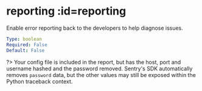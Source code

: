 
  

  

  

  

  

  

  

  

  

  

  

  

  

  

  

  

  

  

  

  

  

  

  

  

  

  

  

  

  

  

  

  

  

  

  

  

  

  

  

  

  

  

  

  

  

  

  

  

  

  

  

  

  

  

  

  

  

  

  

  

  

  

  

  

  

  

  

  

  

  

  

  

  

  

  

  

  

  

  

  

  

  

  

  

  

  

  

  

  

  

  

  
# reporting :id=reporting


Enable error reporting back to the developers to help diagnose issues.

```yaml
Type: boolean
Required: False
Default: False
```

?> Your config file is included in the report, but has the host, port and username
hashed and the password removed. Sentry's SDK automatically removes `password` data,
but the other values may still be exposed within the Python traceback context.


  
